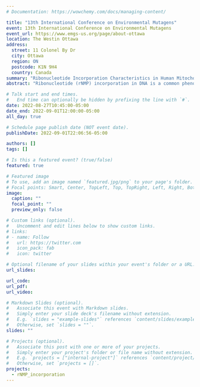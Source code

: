 ```yaml
---
# Documentation: https://wowchemy.com/docs/managing-content/

title: "13th International Conference on Environmental Mutagens"
event: 13th International Conference on Environmental Mutagens
event_url: https://www.emgs-us.org/page/about-ottawa
location: The Westin Ottawa
address:
  street: 11 Colonel By Dr
  city: Ottawa
  region: ON
  postcode: K1N 9H4
  country: Canada
summary: "Ribonucleotide Incorporation Characteristics in Human Mitochondrial DNA and Relationship to Gene Size"
abstract: "Ribonucleotide (rNMP) incorporation in DNA is a common phenomenon in nature resulting in DNA structural change, genome instability, and alteration of protein-DNA interaction. Previous studies revealing  abundant rNMP incorporation in human mitochondrial DNA (mtDNA) have been limited to HeLa and fibroblast cells. However, characteristics and hotspots of rNMP incorporation remain to be discovered. Here, we utilized the ribose-seq technique to capture the incorporated rNMPs in mtDNA of 32 samples within 10 different human cell types. We identified a consistent rNMP-incorporation preference on the light strand in most cell types except the liver tissue cells. The compositions of incorporated rNMPs vary among the different cell types and is not necessarly related to the rNMP concentration, indicating that the rNMPs are not randomly incorporated into DNA. Moreover, by studying the genomic context of rNMP incorporation sites, we found that the upstream dNMPs have a strong impact on rNMP incorporation. Incorporation of rAMP after dTMP, and rCMP after dCMP are preferred in all cell types. We identified other preferred patterns in one or more cell types as well, which may be related to the cell functions. We unveiled that the non-template strand of coding sequences has a significantly higher rNMP incorporation rate, which suggests a potential relationship between rNMP incorporation and gene expression in human mitochondria. We also located hotspots sites and hotspot regions common to all the cell types, including two consistent peaks in the mtDNA replication control region, suggesting the potential relation to the mtDNA replication process."

# Talk start and end times.
#   End time can optionally be hidden by prefixing the line with `#`.
date: 2022-08-27T10:45:00-05:00
date_end: 2022-09-01T12:00:00-05:00
all_day: true

# Schedule page publish date (NOT event date).
publishDate: 2022-09-01T22:06:56-05:00

authors: []
tags: []

# Is this a featured event? (true/false)
featured: true

# Featured image
# To use, add an image named `featured.jpg/png` to your page's folder. 
# Focal points: Smart, Center, TopLeft, Top, TopRight, Left, Right, BottomLeft, Bottom, BottomRight.
image:
  caption: ""
  focal_point: ""
  preview_only: false

# Custom links (optional).
#   Uncomment and edit lines below to show custom links.
# links:
# - name: Follow
#   url: https://twitter.com
#   icon_pack: fab
#   icon: twitter

# Optional filename of your slides within your event's folder or a URL.
url_slides:

url_code:
url_pdf:
url_video:

# Markdown Slides (optional).
#   Associate this event with Markdown slides.
#   Simply enter your slide deck's filename without extension.
#   E.g. `slides = "example-slides"` references `content/slides/example-slides.md`.
#   Otherwise, set `slides = ""`.
slides: ""

# Projects (optional).
#   Associate this post with one or more of your projects.
#   Simply enter your project's folder or file name without extension.
#   E.g. `projects = ["internal-project"]` references `content/project/deep-learning/index.md`.
#   Otherwise, set `projects = []`.
projects:
  - rNMP_incorporation
---
```

